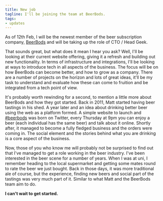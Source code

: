 ```yaml
---
title: New job
tagline: I'll be joining the team at BeerBods.
tags:
- updates
---
```


As of 12th Feb, I will be the newest member of the beer subscription company, [BeerBods](https://beerbods.co.uk/) and will be taking up the role of CTO / Head Geek.

That sounds great, but what does it mean I hear you ask? Well, I'll be looking at their current website offering, giving it a refresh and building out new functionality. In terms of infrastructure and integrations, I'll be looking at ways to introduce tech in all aspects of the business. The focus will be on how BeerBods can become better, and how to grow as a company. There are a number of projects on the horizon and lots of great ideas, it'll be my task to understand and evaluate how these can come to fruition and be integrated from a tech point of view. 

It's probably worth rewinding for a second, to mention a little more about BeerBods and how they got started. Back in 2011, Matt started having beer tastings in his shed. A year later and an idea about drinking better beer using the web as a platform formed. A simple website to launch and [#beerbods](https://twitter.com/search?q=beerbods) was born on Twitter, every Thursday at 9pm you can enjoy a beer (each individual has the same beer) and talk about it online. Shortly after, it managed to become a fully fledged business and the orders were coming in. The social element and the stories behind what you are drinking is a core aspect of the business.

Now, those of you who know me will probably not be surprised to find out that I've managed to get a role working in the beer industry. I've been interested in the beer scene for a number of years. When I was at uni, I remember heading to the local supermarket and getting some mates round to rate the beer we just bought. Back in those days, it was more traditional ale of course, but the experience, finding new beers and social part of the tastings was very much part of it. Similar to what Matt and the BeerBods team aim to do.

**I can't wait to get started.**
